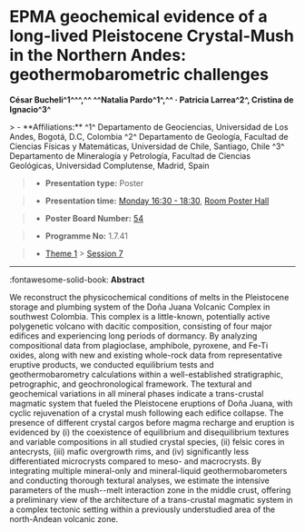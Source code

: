 # EPMA geochemical evidence of a long-lived Pleistocene Crystal-Mush in the Northern Andes: geothermobarometric challenges

**César Bucheli^1^^^,^^  ^^Natalia Pardo^1^,^^ · Patricia Larrea^2^, Cristina de Ignacio^3^**

<!-- more -->> - **Affiliations:** ^1^ Departamento de Geociencias, Universidad de Los Andes, Bogotá, D.C, Colombia ^2^ Departamento de Geología, Facultad de Ciencias Físicas y Matemáticas, Universidad de Chile, Santiago, Chile ^3^ Departamento de Mineralogía y Petrología, Facultad de Ciencias Geológicas, Universidad Complutense, Madrid, Spain 

> - **Presentation type:** Poster

> - **Presentation time:** [Monday 16:30 - 18:30](../sessions_comparison.md#__tabbed_1_6), [Room Poster Hall](../maps_venue.md#__tabbed_1_1)

> - **Poster Board Number:** [54](../map_poster_boards.md#monday)

> - **Programme No:** 1.7.41

> - [Theme 1](../theme1.md) > [Session 7](../sessions/session-1-7.md)

--- 

:fontawesome-solid-book: **Abstract**

We reconstruct the physicochemical conditions of melts in the Pleistocene storage and plumbing system of the Doña Juana Volcanic Complex in southwest Colombia. This complex is a little-known, potentially active polygenetic volcano with dacitic composition, consisting of four major edifices and experiencing long periods of dormancy. By analyzing compositional data from plagioclase, amphibole, pyroxene, and Fe-Ti oxides, along with new and existing whole-rock data from representative eruptive products, we conducted equilibrium tests and geothermobarometry calculations within a well-established stratigraphic, petrographic, and geochronological framework. The textural and geochemical variations in all mineral phases indicate a trans-crustal magmatic system that fueled the Pleistocene eruptions of Doña Juana, with cyclic rejuvenation of a crystal mush following each edifice collapse. The presence of different crystal cargos before magma recharge and eruption is evidenced by (i) the coexistence of equilibrium and disequilibrium textures and variable compositions in all studied crystal species, (ii) felsic cores in antecrysts, (iii) mafic overgrowth rims, and (iv) significantly less differentiated microcrysts compared to meso- and macrocrysts. By integrating multiple mineral-only and mineral-liquid geothermobarometers and conducting thorough textural analyses, we estimate the intensive parameters of the mush--melt interaction zone in the middle crust, offering a preliminary view of the architecture of a trans-crustal magmatic system in a complex tectonic setting within a previously understudied area of the north-Andean volcanic zone.


